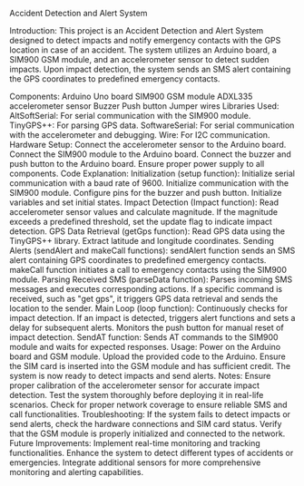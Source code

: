 Accident Detection and Alert System

Introduction:
This project is an Accident Detection and Alert System designed to detect impacts and notify emergency contacts with the GPS location in case of an accident. The system utilizes an Arduino board, a SIM900 GSM module, and an accelerometer sensor to detect sudden impacts. Upon impact detection, the system sends an SMS alert containing the GPS coordinates to predefined emergency contacts.

Components:
Arduino Uno board
SIM900 GSM module
ADXL335 accelerometer sensor
Buzzer
Push button
Jumper wires
Libraries Used:
AltSoftSerial: For serial communication with the SIM900 module.
TinyGPS++: For parsing GPS data.
SoftwareSerial: For serial communication with the accelerometer and debugging.
Wire: For I2C communication.
Hardware Setup:
Connect the accelerometer sensor to the Arduino board.
Connect the SIM900 module to the Arduino board.
Connect the buzzer and push button to the Arduino board.
Ensure proper power supply to all components.
Code Explanation:
Initialization (setup function):
Initialize serial communication with a baud rate of 9600.
Initialize communication with the SIM900 module.
Configure pins for the buzzer and push button.
Initialize variables and set initial states.
Impact Detection (Impact function):
Read accelerometer sensor values and calculate magnitude.
If the magnitude exceeds a predefined threshold, set the update flag to indicate impact detection.
GPS Data Retrieval (getGps function):
Read GPS data using the TinyGPS++ library.
Extract latitude and longitude coordinates.
Sending Alerts (sendAlert and makeCall functions):
sendAlert function sends an SMS alert containing GPS coordinates to predefined emergency contacts.
makeCall function initiates a call to emergency contacts using the SIM900 module.
Parsing Received SMS (parseData function):
Parses incoming SMS messages and executes corresponding actions.
If a specific command is received, such as "get gps", it triggers GPS data retrieval and sends the location to the sender.
Main Loop (loop function):
Continuously checks for impact detection.
If an impact is detected, triggers alert functions and sets a delay for subsequent alerts.
Monitors the push button for manual reset of impact detection.
SendAT function:
Sends AT commands to the SIM900 module and waits for expected responses.
Usage:
Power on the Arduino board and GSM module.
Upload the provided code to the Arduino.
Ensure the SIM card is inserted into the GSM module and has sufficient credit.
The system is now ready to detect impacts and send alerts.
Notes:
Ensure proper calibration of the accelerometer sensor for accurate impact detection.
Test the system thoroughly before deploying it in real-life scenarios.
Check for proper network coverage to ensure reliable SMS and call functionalities.
Troubleshooting:
If the system fails to detect impacts or send alerts, check the hardware connections and SIM card status.
Verify that the GSM module is properly initialized and connected to the network.
Future Improvements:
Implement real-time monitoring and tracking functionalities.
Enhance the system to detect different types of accidents or emergencies.
Integrate additional sensors for more comprehensive monitoring and alerting capabilities.
